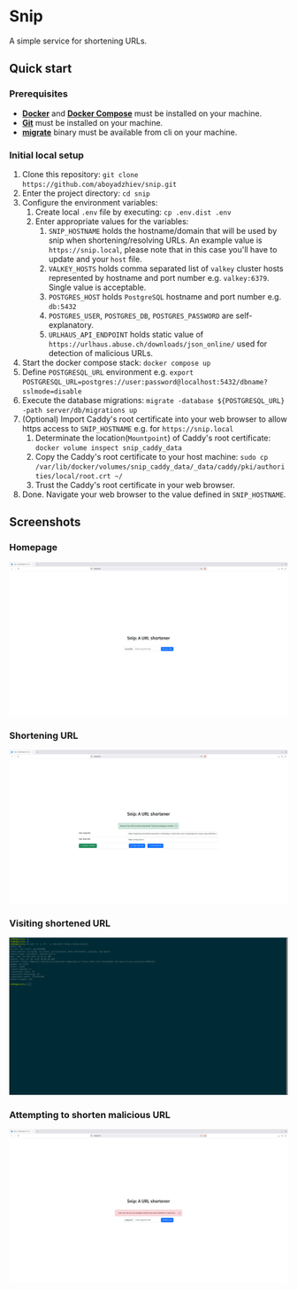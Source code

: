 # Snip
A simple service for shortening URLs.

## Quick start

### Prerequisites
- **[Docker](https://docs.docker.com/engine/install/)** and **[Docker Compose](https://docs.docker.com/compose/install/)** must be installed on your machine.
- **[Git](https://git-scm.com/)** must be installed on your machine.
- **[migrate](https://github.com/golang-migrate/migrate)** binary must be available from cli on your machine.

### Initial local setup
1. Clone this repository: `git clone https://github.com/aboyadzhiev/snip.git`
2. Enter the project directory: `cd snip`
3. Configure the environment variables:
   1. Create local `.env` file by executing: `cp .env.dist .env`
   2. Enter appropriate values for the variables:
      1. `SNIP_HOSTNAME` holds the hostname/domain that will be used by snip when shortening/resolving URLs.
      An example value is `https://snip.local`, please note that in this case you'll have to update and your `host` file.
      2. `VALKEY_HOSTS` holds comma separated list of `valkey` cluster hosts represented by hostname and port number e.g.
      `valkey:6379`. Single value is acceptable.
      3. `POSTGRES_HOST` holds `PostgreSQL` hostname and port number e.g. `db:5432`
      4. `POSTGRES_USER`, `POSTGRES_DB`, `POSTGRES_PASSWORD` are self-explanatory.
      5. `URLHAUS_API_ENDPOINT` holds static value of `https://urlhaus.abuse.ch/downloads/json_online/` used for detection
      of malicious URLs.
4. Start the docker compose stack: `docker compose up`
5. Define `POSTGRESQL_URL` environment e.g. `export POSTGRESQL_URL=postgres://user:password@localhost:5432/dbname?sslmode=disable`
6. Execute the database migrations: `migrate -database ${POSTGRESQL_URL} -path server/db/migrations up`
7. (Optional) Import Caddy's root certificate into your web browser to allow https access to `SNIP_HOSTNAME` e.g. for `https://snip.local`
   1. Determinate the location(`Mountpoint`) of Caddy's root certificate: `docker volume inspect snip_caddy_data`
   2. Copy the Caddy's root certificate to your host machine: `sudo cp /var/lib/docker/volumes/snip_caddy_data/_data/caddy/pki/authorities/local/root.crt ~/`
   3. Trust the Caddy's root certificate in your web browser.
8. Done. Navigate your web browser to the value defined in `SNIP_HOSTNAME`.

## Screenshots

### Homepage
![Homepage](screenshots/Screenshot_1.png)

### Shortening URL
![Shortening URL](screenshots/Screenshot_2.png)

### Visiting shortened URL
![Visiting shortened URL](screenshots/Screenshot_3.png)

### Attempting to shorten malicious URL
![Attempting to shorten malicious URL](screenshots/Screenshot_4.png)
